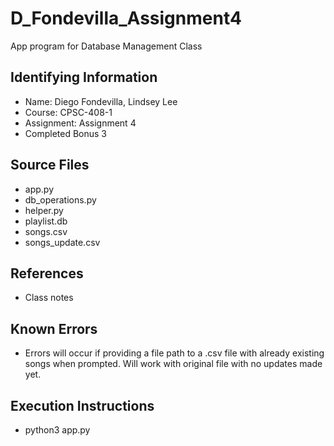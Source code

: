 # D_Fondevilla_Assignment4
App program for Database Management Class

## Identifying Information

* Name: Diego Fondevilla, Lindsey Lee
* Course: CPSC-408-1
* Assignment: Assignment 4
* Completed Bonus 3

## Source Files

* app.py
* db_operations.py
* helper.py
* playlist.db
* songs.csv
* songs_update.csv

## References

* Class notes

## Known Errors

* Errors will occur if providing a file path to a .csv file with already existing songs when prompted. Will work with original file with no updates made yet.

## Execution Instructions

* python3 app.py
